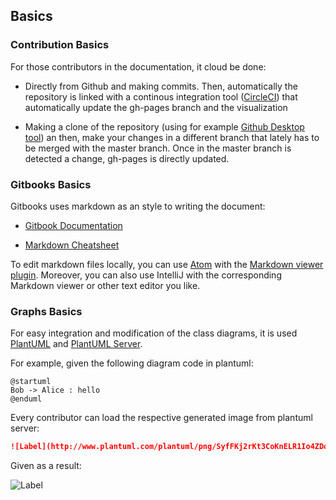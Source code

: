 ## Basics

### Contribution Basics

For those contributors in the documentation, it cloud be done:

- Directly from Github and making commits. Then, automatically the repository is linked with a continous integration tool ([CircleCI](https://circleci.com/)) that automatically update the gh-pages branch and the visualization

- Making a clone of the repository (using for example [Github Desktop tool](https://desktop.github.com/)) an then, make your changes in a different branch that lately has to be merged with the master branch. Once in the master branch is detected a change, gh-pages is directly updated.

### Gitbooks Basics

Gitbooks uses markdown as an style to writing the document:

- [Gitbook Documentation](https://gitbookio.gitbooks.io/documentation/content/)

- [Markdown Cheatsheet](https://github.com/adam-p/markdown-here/wiki/Markdown-Cheatsheet)

To edit markdown files locally, you can use [Atom](https://atom.io/) with the [Markdown viewer plugin](https://github.com/atom/markdown-preview). Moreover, you can also use IntelliJ with the corresponding Markdown viewer or other text editor you like.

### Graphs Basics

For easy integration and modification of the class diagrams, it is used [PlantUML](http://plantuml.com/) and [PlantUML Server](http://www.plantuml.com/plantuml/uml/SyfFKj2rKt3CoKnELR1Io4ZDoSa70000).

For example, given the following diagram code in plantuml:

```plantuml
@startuml
Bob -> Alice : hello
@enduml
```

Every contributor can load the respective generated image from plantuml server:

```markdown
![Label](http://www.plantuml.com/plantuml/png/SyfFKj2rKt3CoKnELR1Io4ZDoSa70000)
```

Given as a result:

![Label](http://www.plantuml.com/plantuml/png/SyfFKj2rKt3CoKnELR1Io4ZDoSa70000)

